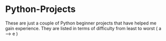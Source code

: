 # Python-Projects
These are just a couple of Python beginner projects that have helped me gain experience.
They are listed in terms of difficulty from least to worst ( a  -->  e ) 
